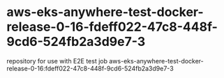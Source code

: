 # aws-eks-anywhere-test-docker-release-0-16-fdeff022-47c8-448f-9cd6-524fb2a3d9e7-3
repository for use with E2E test job aws-eks-anywhere-test-docker-release-0-16:fdeff022-47c8-448f-9cd6-524fb2a3d9e7-3
